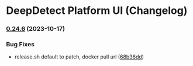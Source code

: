 # DeepDetect Platform UI (Changelog)

### [0.24.6](https://github.com/jolibrain/platform_ui/compare/v0.24.5...v0.24.6) (2023-10-17)


### Bug Fixes

* release.sh default to patch, docker pull url ([68b36dd](https://github.com/jolibrain/platform_ui/commit/68b36dd4538e1cd4456bcb9c58c6daf2bde7ade1))
